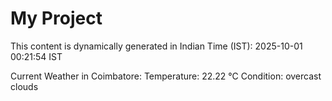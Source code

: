 # My Project

This content is dynamically generated in Indian Time (IST): 2025-10-01 00:21:54 IST


Current Weather in Coimbatore:
Temperature: 22.22 °C
Condition: overcast clouds
